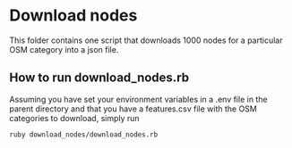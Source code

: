 Download nodes
======

This folder contains one script that downloads 1000 nodes for a particular OSM category into a json file.

## How to run download_nodes.rb

Assuming you have set your environment variables in a .env file in the parent directory and that you have a features.csv file with the OSM categories to download, simply run

	ruby download_nodes/download_nodes.rb
